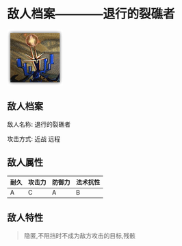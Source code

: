 # 敌人档案————退行的裂礁者

![退行的裂礁者](./eneIcons/退行的裂礁者.png)

## 敌人档案

敌人名称: 退行的裂礁者

攻击方式: 近战 远程

## 敌人属性

| 耐久      | 攻击力  | 防御力 | 法术抗性 |
|---------|------|-----|------|
| A | C | A | B |

## 敌人特性
> 隐匿,不阻挡时不成为敌方攻击的目标,残骸
